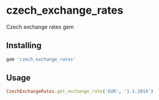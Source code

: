 czech_exchange_rates
====================
Czech exchange rates gem

Installing
----------

```ruby
gem 'czech_exchange_rates'
```

Usage
-----
```ruby
CzechExchangeRates.get_exchange_rate('EUR', '1.1.2014')
```
